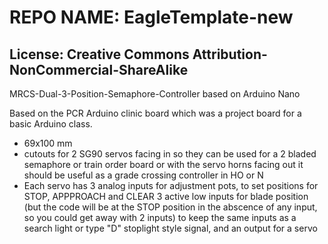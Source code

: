 # REPO NAME: EagleTemplate-new
## License: Creative Commons Attribution-NonCommercial-ShareAlike

MRCS-Dual-3-Position-Semaphore-Controller based on Arduino Nano

Based on the PCR Arduino clinic board which was a project board for a basic Arduino class.  
- 69x100 mm
- cutouts for 2 SG90 servos facing in so they can be used for a 2 bladed semaphore or train order board
or with the servo horns facing out it should be useful as a grade crossing controller in HO or N
- Each servo has 3 analog inputs for adjustment pots, to set positions for STOP, APPPROACH and CLEAR
3 active low inputs for blade position (but the code will be at the STOP position in the abscence of 
any input, so you could get away with 2 inputs) to keep the same inputs as a search light or type "D" 
stoplight style signal, and an output for a servo

